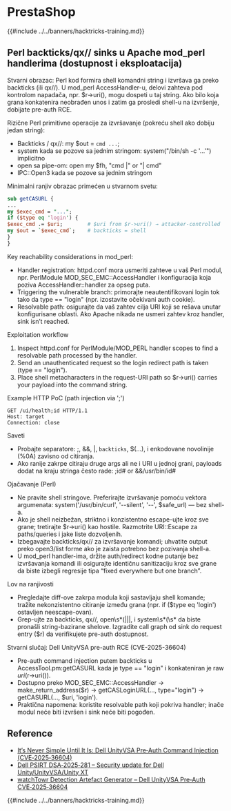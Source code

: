 # PrestaShop

{{#include ../../banners/hacktricks-training.md}}

## Perl backticks/qx// sinks u Apache mod_perl handlerima (dostupnost i eksploatacija)

Stvarni obrazac: Perl kod formira shell komandni string i izvršava ga preko backticks (ili qx//). U mod_perl AccessHandler-u, delovi zahteva pod kontrolom napadača, npr. $r->uri(), mogu dospeti u taj string. Ako bilo koja grana konkatenira neobrađen unos i zatim ga prosledi shell-u na izvršenje, dobijate pre-auth RCE.

Rizične Perl primitivne operacije za izvršavanje (pokreću shell ako dobiju jedan string):
- Backticks / qx//: my $out = `cmd ...`;
- system kada se pozove sa jednim stringom: system("/bin/sh -c '...'") implicitno
- open sa pipe-om: open my $fh, "cmd |" or "| cmd"
- IPC::Open3 kada se pozove sa jednim stringom

Minimalni ranjiv obrazac primećen u stvarnom svetu:
```perl
sub getCASURL {
...
my $exec_cmd = "...";
if ($type eq 'login') {
$exec_cmd .= $uri;        # $uri from $r->uri() → attacker-controlled
my $out = `$exec_cmd`;    # backticks = shell
}
}
```
Key reachability considerations in mod_perl:
- Handler registration: httpd.conf mora usmeriti zahteve u vaš Perl modul, npr. PerlModule MOD_SEC_EMC::AccessHandler i konfiguracija koja poziva AccessHandler::handler za opseg puta.
- Triggering the vulnerable branch: primorajte neautentifikovani login tok tako da type == "login" (npr. izostavite očekivani auth cookie).
- Resolvable path: osigurajte da vaš zahtev cilja URI koji se rešava unutar konfigurisane oblasti. Ako Apache nikada ne usmeri zahtev kroz handler, sink isn’t reached.

Exploitation workflow
1) Inspect httpd.conf for PerlModule/MOD_PERL handler scopes to find a resolvable path processed by the handler.
2) Send an unauthenticated request so the login redirect path is taken (type == "login").
3) Place shell metacharacters in the request-URI path so $r->uri() carries your payload into the command string.

Example HTTP PoC (path injection via ';')
```http
GET /ui/health;id HTTP/1.1
Host: target
Connection: close
```
Saveti
- Probajte separatore: ;, &&, |, `backticks`, $(...), i enkodovane novolinije (%0A) zavisno od citiranja.
- Ako ranije zakrpe citiraju druge args ali ne i URI u jednoj grani, payloads dodat na kraju stringa često rade: ;id# or &&/usr/bin/id#

Ojačavanje (Perl)
- Ne pravite shell stringove. Preferirajte izvršavanje pomoću vektora argumenata: system('/usr/bin/curl', '--silent', '--', $safe_url) — bez shell-a.
- Ako je shell neizbežan, striktno i konzistentno escape-ujte kroz sve grane; tretirajte $r->uri() kao hostile. Razmotrite URI::Escape za paths/queries i jake liste dozvoljenih.
- Izbegavajte backticks/qx// za izvršavanje komandi; uhvatite output preko open3/list forme ako je zaista potrebno bez pozivanja shell-a.
- U mod_perl handler-ima, držite auth/redirect kodne putanje bez izvršavanja komandi ili osigurajte identičnu sanitizaciju kroz sve grane da biste izbegli regresije tipa “fixed everywhere but one branch”.

Lov na ranjivosti
- Pregledajte diff-ove zakrpa modula koji sastavljaju shell komande; tražite nekonzistentno citiranje između grana (npr. if ($type eq 'login') ostavljen neescape-ovan).
- Grep-ujte za backticks, qx//, open\s*\(|\||, i system\s*\(\s* da biste pronašli string-bazirane shelove. Izgradite call graph od sink do request entry ($r) da verifikujete pre-auth dostupnost.

Stvarni slučaj: Dell UnityVSA pre-auth RCE (CVE-2025-36604)
- Pre-auth command injection putem backticks u AccessTool.pm:getCASURL kada je type == "login" i konkateniran je raw $uri ($r->uri()).
- Dostupno preko MOD_SEC_EMC::AccessHandler → make_return_address($r) → getCASLoginURL(..., type="login") → getCASURL(..., $uri, 'login').
- Praktična napomena: koristite resolvable path koji pokriva handler; inače modul neće biti izvršen i sink neće biti pogođen.

## Reference

- [It’s Never Simple Until It Is: Dell UnityVSA Pre‑Auth Command Injection (CVE‑2025‑36604)](https://labs.watchtowr.com/its-never-simple-until-it-is-dell-unityvsa-pre-auth-command-injection-cve-2025-36604/)
- [Dell PSIRT DSA‑2025‑281 – Security update for Dell Unity/UnityVSA/Unity XT](https://www.dell.com/support/kbdoc/en-uk/000350756/dsa-2025-281-security-update-for-dell-unity-dell-unityvsa-and-dell-unity-xt-security-update-for-multiple-vulnerabilities)
- [watchTowr Detection Artefact Generator – Dell UnityVSA Pre‑Auth CVE‑2025‑36604](https://github.com/watchtowrlabs/watchTowr-vs-Dell-UnityVSA-PreAuth-CVE-2025-36604)

{{#include ../../banners/hacktricks-training.md}}
